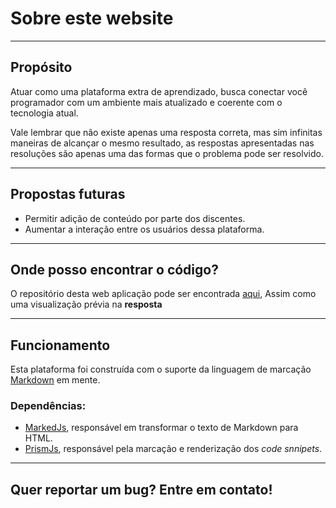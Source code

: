 # Sobre este website
___
## Propósito
Atuar como uma plataforma extra de aprendizado, busca conectar você programador com um ambiente mais atualizado e coerente com o tecnologia atual.

Vale lembrar que não existe apenas uma resposta correta, mas sim infinitas maneiras de alcançar o mesmo resultado, as respostas apresentadas nas resoluções são apenas uma das formas que o problema pode ser resolvido.

___
## Propostas futuras
* Permitir adição de conteúdo por parte dos discentes.
* Aumentar a interação entre os usuários dessa plataforma.

___
## Onde posso encontrar o código?
O repositório desta web aplicação pode ser encontrada [aqui](https://github.com/RafaelFariasUTFPR/Exercicios), Assim como uma visualização prévia na **resposta**

___
## Funcionamento
Esta plataforma foi construída com o suporte da linguagem de marcação [Markdown](https://www.markdownguide.org/) em mente.


### Dependências:
* [MarkedJs](https://marked.js.org/), responsável em transformar o texto de Markdown para HTML.
* [PrismJs](https://prismjs.com/), responsável pela marcação e renderização dos *code snnipets*.
___
## **Quer reportar um bug? Entre em contato!**
